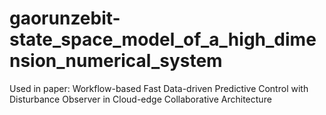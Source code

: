 # gaorunzebit-state_space_model_of_a_high_dimension_numerical_system
Used in paper: Workflow-based Fast Data-driven Predictive Control with Disturbance Observer in Cloud-edge Collaborative Architecture
